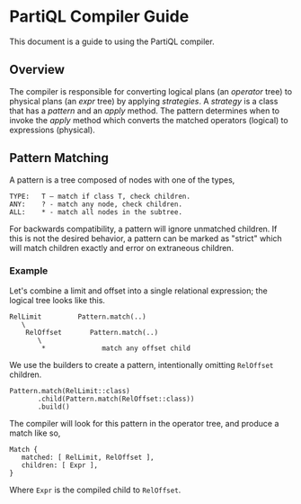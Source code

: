 # PartiQL Compiler Guide

This document is a guide to using the PartiQL compiler.

## Overview

The compiler is responsible for converting logical plans (an _operator_ tree)
to physical plans (an _expr_ tree) by applying _strategies_. A _strategy_ is a class
that has a _pattern_ and an _apply_ method. The pattern determines when to
invoke the _apply_ method which converts the matched operators (logical) to expressions (physical).

## Pattern Matching

A pattern is a tree composed of nodes with one of the types,

```
TYPE:   T – match if class T, check children.
ANY:    ? - match any node, check children.
ALL:    * - match all nodes in the subtree.
```

For backwards compatibility, a pattern will ignore unmatched children.
If this is not the desired behavior, a pattern can be marked as "strict"
which will match children exactly and error on extraneous children.

### Example

Let's combine a limit and offset into a single relational expression; the logical tree looks like this.

```
RelLimit         Pattern.match(..)
   \
    RelOffset       Pattern.match(..)
       \
        *              match any offset child
```

We use the builders to create a pattern, intentionally omitting `RelOffset` children.

```
Pattern.match(RelLimit::class)
       .child(Pattern.match(RelOffset::class))
       .build()
```

The compiler will look for this pattern in the operator tree, and produce a match like so,

```
Match {
   matched: [ RelLimit, RelOffset ],
   children: [ Expr ],
}
```

Where `Expr` is the compiled child to `RelOffset`.
